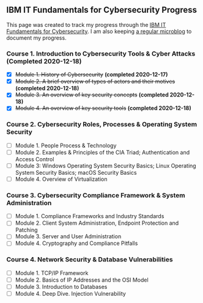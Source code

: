 IBM IT Fundamentals for Cybersecurity Progress
---
This page was created to track my progress through the [IBM IT Fundamentals for Cybersecurity](https://www.ibm.com/training/badge/aa8b45a3-df14-4874-87bc-5b8c1276407e). I am also keeping [a regular microblog](/it-fundamentals-for-cybersecurity) to document my progress.

### Course 1. Introduction to Cybersecurity Tools & Cyber Attacks (Completed 2020-12-18) ###
- [x] ~~Module 1. History of Cybersecurity~~ **(completed 2020-12-17)**
- [x] ~~Module 2. A brief overview of types of actors and their motives~~ **(completed 2020-12-18)**
- [x] ~~Module 3. An overview of key security concepts~~ **(completed 2020-12-18)**
- [x] ~~Module 4. An overview of key security tools~~ **(completed 2020-12-18)**

### Course 2. Cybersecurity Roles, Processes & Operating System Security ###
- [ ] Module 1. People Process & Technology
- [ ] Module 2. Examples & Principles of the CIA Triad; Authentication and Access Control
- [ ] Module 3: Windows Operating System Security Basics; Linux Operating System Security Basics; macOS Security Basics
- [ ] Module 4. Overview of Virtualization

### Course 3. Cybersecurity Compliance Framework & System Administration ###
- [ ] Module 1. Compliance Frameworks and Industry Standards
- [ ] Module 2. Client System Administration, Endpoint Protection and Patching
- [ ] Module 3. Server and User Administration
- [ ] Module 4. Cryptography and Compliance Pitfalls

### Course 4. Network Security & Database Vulnerabilities ###
- [ ] Module 1. TCP/IP Framework
- [ ] Module 2. Basics of IP Addresses and the OSI Model
- [ ] Module 3. Introduction to Databases
- [ ] Module 4. Deep Dive. Injection Vulnerability
